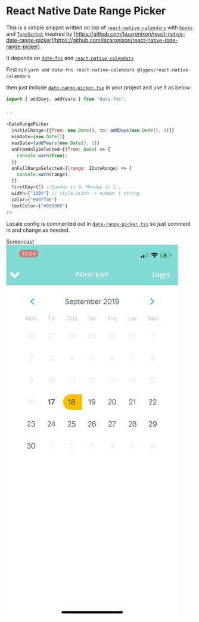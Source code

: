 # React Native Date Range Picker

This is a simple snippet written on top of [`react-native-calendars`](https://github.com/wix/react-native-calendars) with [`hooks`](https://reactjs.org/docs/hooks-intro.html) and [`TypeScript`](https://www.typescriptlang.org/) inspired by [https://github.com/lazaronixon/react-native-date-range-picker](https://github.com/lazaronixon/react-native-date-range-picker).

It depends on [`date-fns`](https://date-fns.org/) and [`react-native-calendars`](https://github.com/wix/react-native-calendars)

First run
`yarn add date-fns react-native-calendars @types/react-native-calendars`

then just include [`date-range-picker.tsx`](date-range-picker.tsx) in your project and use it as below:

```javascript
import { addDays, addYears } from "date-fns";

...

<DateRangePicker
  initialRange={{from: new Date(), to: addDays(new Date(), 4)}}
  minDate={new Date()}
  maxDate={addYears(new Date(), 1)}
  onFromOnlySelected={(from: Date) => {
    console.warn(from);
  }}
  onFullRangeSelected={(range: IDateRange) => {
    console.warn(range);
  }}
  firstDay={1} //Sunday is 0, Monday is 1...
  width={"100%"} // style.width -> number | string
  color={"#00ff00"}
  textColor={"#000000"}
/>
```

Locale config is commented out in [`date-range-picker.tsx`](date-range-picker.tsx) so just comment in and change as needed.

Screencast
![Screencast date range picker](screencast.gif)
